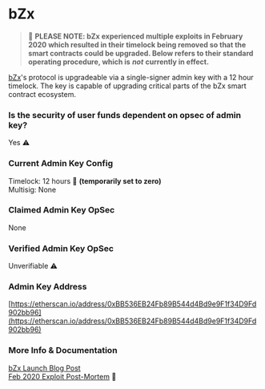 # bZx

> 🚨 **PLEASE NOTE: bZx experienced multiple exploits in February 2020 which resulted in their timelock being removed so that the smart contracts could be upgraded. Below refers to their standard operating procedure, which is** _**not**_ **currently in effect.**

[bZx](https://bzx.network)'s protocol is upgradeable via a single-signer admin key with a 12 hour timelock. The key is capable of upgrading critical parts of the bZx smart contract ecosystem.

### Is the security of user funds dependent on opsec of admin key?

Yes ⚠️

### Current Admin Key Config

Timelock: 12 hours 🚨 **\(temporarily set to zero\)**  
Multisig: None

### Claimed Admin Key OpSec

None

### Verified Admin Key OpSec

Unverifiable ⚠️

### Admin Key Address

[https://etherscan.io/address/0xBB536EB24Fb89B544d4Bd9e9F1f34D9Fd902bb96](https://etherscan.io/address/0xBB536EB24Fb89B544d4Bd9e9F1f34D9Fd902bb96)

### More Info & Documentation

[bZx Launch Blog Post](https://medium.com/bzxnetwork/bzx-announces-mainnet-launch-releases-zk-labs-security-audit-and-unveils-upcoming-relay-a690cc6c7bf1)  
[Feb 2020 Exploit Post-Mortem](https://bzx.network/blog/postmortem-ethdenver) 🚨

